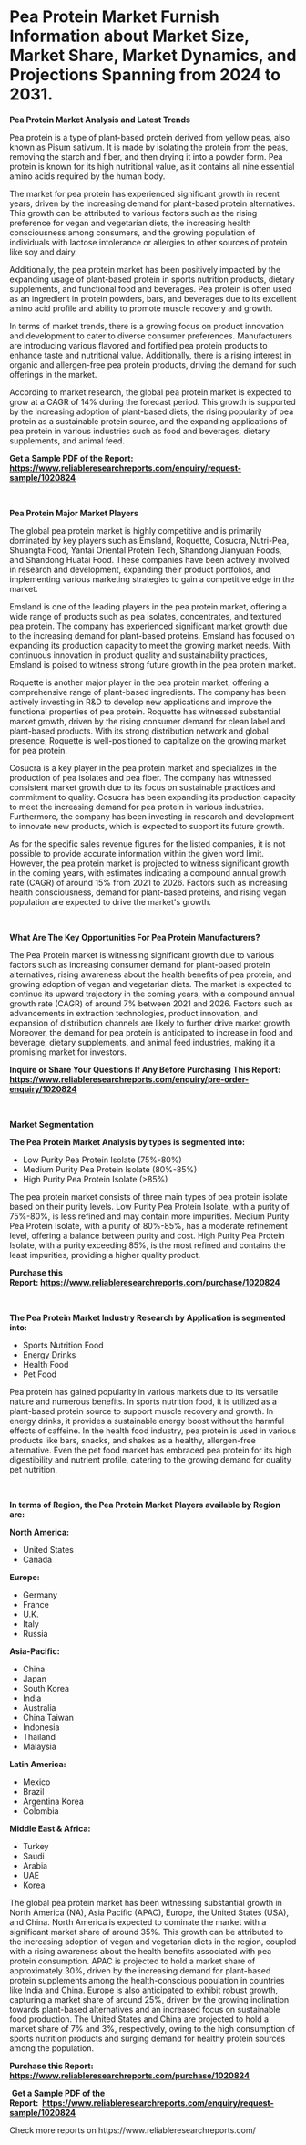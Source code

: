 <p><h1>Pea Protein Market Furnish Information about Market Size, Market Share, Market Dynamics, and Projections Spanning from 2024 to 2031.</h1></p><p><strong>Pea Protein Market Analysis and Latest Trends</strong></p>
<p><p>Pea protein is a type of plant-based protein derived from yellow peas, also known as Pisum sativum. It is made by isolating the protein from the peas, removing the starch and fiber, and then drying it into a powder form. Pea protein is known for its high nutritional value, as it contains all nine essential amino acids required by the human body.</p><p>The market for pea protein has experienced significant growth in recent years, driven by the increasing demand for plant-based protein alternatives. This growth can be attributed to various factors such as the rising preference for vegan and vegetarian diets, the increasing health consciousness among consumers, and the growing population of individuals with lactose intolerance or allergies to other sources of protein like soy and dairy.</p><p>Additionally, the pea protein market has been positively impacted by the expanding usage of plant-based protein in sports nutrition products, dietary supplements, and functional food and beverages. Pea protein is often used as an ingredient in protein powders, bars, and beverages due to its excellent amino acid profile and ability to promote muscle recovery and growth.</p><p>In terms of market trends, there is a growing focus on product innovation and development to cater to diverse consumer preferences. Manufacturers are introducing various flavored and fortified pea protein products to enhance taste and nutritional value. Additionally, there is a rising interest in organic and allergen-free pea protein products, driving the demand for such offerings in the market.</p><p>According to market research, the global pea protein market is expected to grow at a CAGR of 14% during the forecast period. This growth is supported by the increasing adoption of plant-based diets, the rising popularity of pea protein as a sustainable protein source, and the expanding applications of pea protein in various industries such as food and beverages, dietary supplements, and animal feed.</p></p>
<p><strong>Get a Sample PDF of the Report:&nbsp; <a href="https://www.reliableresearchreports.com/enquiry/request-sample/1020824">https://www.reliableresearchreports.com/enquiry/request-sample/1020824</a></strong></p>
<p>&nbsp;</p>
<p><strong>Pea Protein Major Market Players</strong></p>
<p><p>The global pea protein market is highly competitive and is primarily dominated by key players such as Emsland, Roquette, Cosucra, Nutri-Pea, Shuangta Food, Yantai Oriental Protein Tech, Shandong Jianyuan Foods, and Shandong Huatai Food. These companies have been actively involved in research and development, expanding their product portfolios, and implementing various marketing strategies to gain a competitive edge in the market.</p><p>Emsland is one of the leading players in the pea protein market, offering a wide range of products such as pea isolates, concentrates, and textured pea protein. The company has experienced significant market growth due to the increasing demand for plant-based proteins. Emsland has focused on expanding its production capacity to meet the growing market needs. With continuous innovation in product quality and sustainability practices, Emsland is poised to witness strong future growth in the pea protein market.</p><p>Roquette is another major player in the pea protein market, offering a comprehensive range of plant-based ingredients. The company has been actively investing in R&D to develop new applications and improve the functional properties of pea protein. Roquette has witnessed substantial market growth, driven by the rising consumer demand for clean label and plant-based products. With its strong distribution network and global presence, Roquette is well-positioned to capitalize on the growing market for pea protein.</p><p>Cosucra is a key player in the pea protein market and specializes in the production of pea isolates and pea fiber. The company has witnessed consistent market growth due to its focus on sustainable practices and commitment to quality. Cosucra has been expanding its production capacity to meet the increasing demand for pea protein in various industries. Furthermore, the company has been investing in research and development to innovate new products, which is expected to support its future growth.</p><p>As for the specific sales revenue figures for the listed companies, it is not possible to provide accurate information within the given word limit. However, the pea protein market is projected to witness significant growth in the coming years, with estimates indicating a compound annual growth rate (CAGR) of around 15% from 2021 to 2026. Factors such as increasing health consciousness, demand for plant-based proteins, and rising vegan population are expected to drive the market's growth.</p></p>
<p>&nbsp;</p>
<p><strong>What Are The Key Opportunities For Pea Protein Manufacturers?</strong></p>
<p><p>The Pea Protein market is witnessing significant growth due to various factors such as increasing consumer demand for plant-based protein alternatives, rising awareness about the health benefits of pea protein, and growing adoption of vegan and vegetarian diets. The market is expected to continue its upward trajectory in the coming years, with a compound annual growth rate (CAGR) of around 7% between 2021 and 2026. Factors such as advancements in extraction technologies, product innovation, and expansion of distribution channels are likely to further drive market growth. Moreover, the demand for pea protein is anticipated to increase in food and beverage, dietary supplements, and animal feed industries, making it a promising market for investors.</p></p>
<p><strong>Inquire or Share Your Questions If Any Before Purchasing This Report: <a href="https://www.reliableresearchreports.com/enquiry/pre-order-enquiry/1020824">https://www.reliableresearchreports.com/enquiry/pre-order-enquiry/1020824</a></strong></p>
<p>&nbsp;</p>
<p><strong>Market Segmentation</strong></p>
<p><strong>The Pea Protein Market Analysis by types is segmented into:</strong></p>
<p><ul><li>Low Purity Pea Protein Isolate (75%-80%)</li><li>Medium Purity Pea Protein Isolate (80%-85%)</li><li>High Purity Pea Protein Isolate (>85%)</li></ul></p>
<p><p>The pea protein market consists of three main types of pea protein isolate based on their purity levels. Low Purity Pea Protein Isolate, with a purity of 75%-80%, is less refined and may contain more impurities. Medium Purity Pea Protein Isolate, with a purity of 80%-85%, has a moderate refinement level, offering a balance between purity and cost. High Purity Pea Protein Isolate, with a purity exceeding 85%, is the most refined and contains the least impurities, providing a higher quality product.</p></p>
<p><strong>Purchase this Report:&nbsp;<a href="https://www.reliableresearchreports.com/purchase/1020824">https://www.reliableresearchreports.com/purchase/1020824</a></strong></p>
<p>&nbsp;</p>
<p><strong>The Pea Protein Market Industry Research by Application is segmented into:</strong></p>
<p><ul><li>Sports Nutrition Food</li><li>Energy Drinks</li><li>Health Food</li><li>Pet Food</li></ul></p>
<p><p>Pea protein has gained popularity in various markets due to its versatile nature and numerous benefits. In sports nutrition food, it is utilized as a plant-based protein source to support muscle recovery and growth. In energy drinks, it provides a sustainable energy boost without the harmful effects of caffeine. In the health food industry, pea protein is used in various products like bars, snacks, and shakes as a healthy, allergen-free alternative. Even the pet food market has embraced pea protein for its high digestibility and nutrient profile, catering to the growing demand for quality pet nutrition.</p></p>
<p>&nbsp;</p>
<p><strong>In terms of Region, the Pea Protein Market Players available by Region are:</strong></p>
<p>
    <p> <strong> North America: </strong>
        <ul>
            <li>United States</li>
            <li>Canada</li>
        </ul>
        </p> 
    <p> <strong> Europe: </strong>
        <ul>
            <li>Germany</li>
            <li>France</li>
            <li>U.K.</li>
            <li>Italy</li>
            <li>Russia</li>
        </ul>
        </p> 
    <p> <strong> Asia-Pacific: </strong>
        <ul>
            <li>China</li>
            <li>Japan</li>
            <li>South Korea</li>
            <li>India</li>
            <li>Australia</li>
            <li>China Taiwan</li>
            <li>Indonesia</li>
            <li>Thailand</li>
            <li>Malaysia</li>
        </ul>
        </p> 
    <p> <strong> Latin America: </strong>
        <ul>
            <li>Mexico</li>
            <li>Brazil</li>
            <li>Argentina Korea</li>
            <li>Colombia</li>
        </ul>
        </p> 
    <p> <strong> Middle East & Africa: </strong>
        <ul>
            <li>Turkey</li>
            <li>Saudi</li>
            <li>Arabia</li>
            <li>UAE</li>
            <li>Korea</li>
        </ul>
    </p>
    </p>
<p><p>The global pea protein market has been witnessing substantial growth in North America (NA), Asia Pacific (APAC), Europe, the United States (USA), and China. North America is expected to dominate the market with a significant market share of around 35%. This growth can be attributed to the increasing adoption of vegan and vegetarian diets in the region, coupled with a rising awareness about the health benefits associated with pea protein consumption. APAC is projected to hold a market share of approximately 30%, driven by the increasing demand for plant-based protein supplements among the health-conscious population in countries like India and China. Europe is also anticipated to exhibit robust growth, capturing a market share of around 25%, driven by the growing inclination towards plant-based alternatives and an increased focus on sustainable food production. The United States and China are projected to hold a market share of 7% and 3%, respectively, owing to the high consumption of sports nutrition products and surging demand for healthy protein sources among the population.</p></p>
<p><strong>Purchase this Report: <a href="https://www.reliableresearchreports.com/purchase/1020824">https://www.reliableresearchreports.com/purchase/1020824</a></strong></p>
<p>&nbsp;<strong>Get a Sample PDF of the Report:&nbsp;&nbsp;<a href="https://www.reliableresearchreports.com/enquiry/request-sample/1020824">https://www.reliableresearchreports.com/enquiry/request-sample/1020824</a></strong></p>
<p><strong></strong></p>
<p>Check more reports on https://www.reliableresearchreports.com/</p>